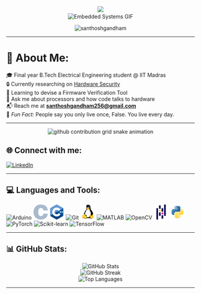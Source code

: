 <div align="center">
  <img src="https://readme-typing-svg.herokuapp.com?font=Fira+Code&size=32&duration=3000&pause=1000&center=true&vCenter=true&width=435&lines=Hi+👋,+I'm+Santhosh;Embedded+Engineer" />
</div>

<div align="center">
  <img src="https://camo.githubusercontent.com/74313be7cf82d8353f79c37c75f39a4999a96d9451379663b5e60ce65200639d/68747470733a2f2f692e726564642e69742f316431317338323064676d39312e676966" width="400" alt="Embedded Systems GIF">
</div>

<p align="center">
  <img src="https://komarev.com/ghpvc/?username=santhoshgandham&label=Profile%20views&color=0e75b6&style=flat" alt="santhoshgandham" />
</p>

---

# 💫 About Me:
🎓 Final year B.Tech Electrical Engineering student @ IIT Madras  
🔒 Currently researching on [Hardware Security](https://www.notion.so/iisc-20bb45a6266180dbb6c9e350d7ff1026)  
🔧 Learning to devise a Firmware Verification Tool  
🧠 Ask me about processors and how code talks to hardware  
📬 Reach me at **santhoshgandham256@gmail.com**  
🎯 *Fun Fact:* People say you only live once, False. You live every day. 

---

<div align="center">
  <picture>
    <source media="(prefers-color-scheme: dark)" srcset="https://raw.githubusercontent.com/santhoshgandham/santhoshgandham/output/github-contribution-grid-snake-dark.svg">
    <source media="(prefers-color-scheme: light)" srcset="https://raw.githubusercontent.com/santhoshgandham/santhoshgandham/output/github-contribution-grid-snake.svg">
    <img alt="github contribution grid snake animation" src="https://raw.githubusercontent.com/santhoshgandham/santhoshgandham/output/github-contribution-grid-snake.svg">
  </picture>
</div>

## 🌐 Connect with me:
[![LinkedIn](https://img.shields.io/badge/LinkedIn-blue?style=for-the-badge&logo=linkedin&logoColor=white)](https://www.linkedin.com/in/santhosh-gandham-5a3447285/)

---

## 💻 Languages and Tools:
<p align="left"> 
  <img src="https://cdn.worldvectorlogo.com/logos/arduino-1.svg" width="40" height="40" alt="Arduino"/>
  <img src="https://raw.githubusercontent.com/devicons/devicon/master/icons/c/c-original.svg" width="40" height="40" alt="C"/>
  <img src="https://raw.githubusercontent.com/devicons/devicon/master/icons/cplusplus/cplusplus-original.svg" width="40" height="40" alt="C++"/>
  <img src="https://www.vectorlogo.zone/logos/git-scm/git-scm-icon.svg" width="40" height="40" alt="Git"/>
  <img src="https://raw.githubusercontent.com/devicons/devicon/master/icons/linux/linux-original.svg" width="40" height="40" alt="Linux"/>
  <img src="https://upload.wikimedia.org/wikipedia/commons/2/21/Matlab_Logo.png" width="40" height="40" alt="MATLAB"/>
  <img src="https://www.vectorlogo.zone/logos/opencv/opencv-icon.svg" width="40" height="40" alt="OpenCV"/>
  <img src="https://raw.githubusercontent.com/devicons/devicon/2ae2a900d2f041da66e950e4d48052658d850630/icons/pandas/pandas-original.svg" width="40" height="40" alt="Pandas"/>
  <img src="https://raw.githubusercontent.com/devicons/devicon/master/icons/python/python-original.svg" width="40" height="40" alt="Python"/>
  <img src="https://www.vectorlogo.zone/logos/pytorch/pytorch-icon.svg" width="40" height="40" alt="PyTorch"/>
  <img src="https://upload.wikimedia.org/wikipedia/commons/0/05/Scikit_learn_logo_small.svg" width="40" height="40" alt="Scikit-learn"/>
  <img src="https://www.vectorlogo.zone/logos/tensorflow/tensorflow-icon.svg" width="40" height="40" alt="TensorFlow"/>
</p>

---

## 📊 GitHub Stats:
<div align="center">
  <img src="https://github-readme-stats.vercel.app/api?username=santhoshgandham&show_icons=true&theme=dark&hide_border=false" alt="GitHub Stats"/>
  <br/>
  <img src="https://github-readme-streak-stats.herokuapp.com/?user=santhoshgandham&theme=dark&hide_border=false" alt="GitHub Streak"/>
  <br/>
  <img src="https://github-readme-stats.vercel.app/api/top-langs/?username=santhoshgandham&layout=compact&theme=dark&hide_border=false" alt="Top Languages"/>
</div>

---
